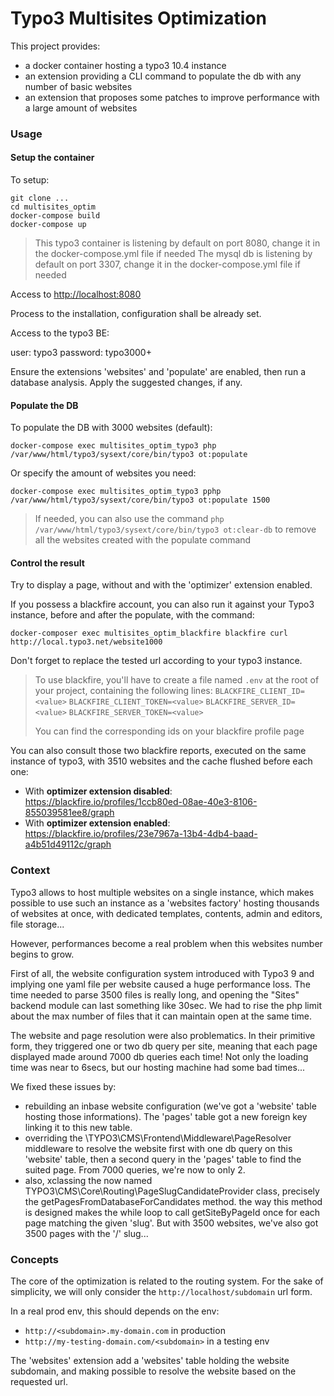 # Typo3 Multisites Optimization

This project provides:

* a docker container hosting a typo3 10.4 instance 
* an extension providing a CLI command to populate the db with any number of basic websites
* an extension that proposes some patches to improve performance with a large amount of websites

### Usage

#### Setup the container

To setup:

    git clone ...
    cd multisites_optim
    docker-compose build
    docker-compose up

> This typo3 container is listening by default on port 8080, change it in the docker-compose.yml file if needed
> The mysql db is listening by default on port 3307, change it in the docker-compose.yml file if needed

Access to [http://localhost:8080](http://localhost:8080)

Process to the installation, configuration shall be already set.

Access to the typo3 BE:

user: typo3
password: typo3000+

Ensure the extensions 'websites' and 'populate' are enabled, then run a database analysis.
Apply the suggested changes, if any.

#### Populate the DB

To populate the DB with 3000 websites (default):

    docker-compose exec multisites_optim_typo3 php /var/www/html/typo3/sysext/core/bin/typo3 ot:populate

Or specify the amount of websites you need:

    docker-compose exec multisites_optim_typo3 pphp /var/www/html/typo3/sysext/core/bin/typo3 ot:populate 1500

> If needed, you can also use the command `php /var/www/html/typo3/sysext/core/bin/typo3 ot:clear-db` to remove all
> the websites created with the populate command

#### Control the result

Try to display a page, without and with the 'optimizer' extension enabled.

If you possess a blackfire account, you can also run it against your Typo3 instance, before and after the populate,
with the command:

    docker-composer exec multisites_optim_blackfire blackfire curl http://local.typo3.net/website1000

Don't forget to replace the tested url according to your typo3 instance.

> To use blackfire, you'll have to create a file named `.env` at the root of your project, containing the following lines:
> `BLACKFIRE_CLIENT_ID=<value>`
> `BLACKFIRE_CLIENT_TOKEN=<value>`
> `BLACKFIRE_SERVER_ID=<value>`
> `BLACKFIRE_SERVER_TOKEN=<value>`
>
> You can find the corresponding ids on your blackfire profile page


You can also consult those two blackfire reports, executed on the same instance of typo3, with 3510 websites 
and the cache flushed before each one:

* With **optimizer extension disabled**: <https://blackfire.io/profiles/1ccb80ed-08ae-40e3-8106-855039581ee8/graph>
* With **optimizer extension enabled**: <https://blackfire.io/profiles/23e7967a-13b4-4db4-baad-a4b51d49112c/graph>


### Context

Typo3 allows to host multiple websites on a single instance, which makes possible to use such an instance
as a 'websites factory' hosting thousands of websites at once, with dedicated templates, contents, admin and editors,
file storage...

However, performances become a real problem when this websites number begins to grow.

First of all, the website configuration system introduced with Typo3 9  and implying one yaml file per website 
caused a huge performance loss. The time needed to parse 3500 files is really long, and opening the "Sites" 
backend module can last something like 30sec. We had to rise the php limit about the max number of files that 
it can maintain open at the same time.

The website and page resolution were also problematics. 
In their primitive form, they triggered one or two db query per site, meaning that each page displayed made around 7000 
db queries each time! Not only the loading time was near to 6secs, but our hosting machine had some bad times...

We fixed these issues by:
* rebuilding an inbase website configuration (we've got a 'website' table hosting those informations). The 'pages' table got a new foreign key linking it to this new table.
* overriding the \TYPO3\CMS\Frontend\Middleware\PageResolver middleware to resolve the website first with one db query on this 'website' table, then
  a second query in the 'pages' table to find the suited page. From 7000 queries, we're now to only 2.
* also, xclassing the now named TYPO3\CMS\Core\Routing\PageSlugCandidateProvider class, precisely the getPagesFromDatabaseForCandidates method. the way this method is designed makes the while loop to call getSiteByPageId once for each page matching the given 'slug'. But with 3500 websites, we've also got 3500 pages with the '/' slug...


### Concepts

The core of the optimization is related to the routing system. For the sake of simplicity, we will only consider
the `http://localhost/subdomain` url form.

In a real prod env, this should depends on the env:

* `http://<subdomain>.my-domain.com` in production
* `http://my-testing-domain.com/<subdomain>` in a testing env

The 'websites' extension add a 'websites' table holding the website subdomain, and making possible to resolve 
the website based on the requested url.



